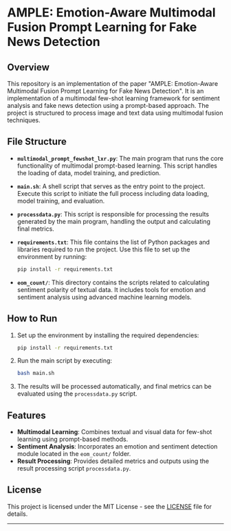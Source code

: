 

# AMPLE: Emotion-Aware Multimodal Fusion Prompt Learning for Fake News Detection

## Overview

This repository is an implementation of the paper "AMPLE: Emotion-Aware Multimodal Fusion Prompt Learning for Fake News Detection". It is an implementation of a multimodal few-shot learning framework for sentiment analysis and fake news detection using a prompt-based approach. The project is structured to process image and text data using multimodal fusion techniques.

## File Structure

- **`multimodal_prompt_fewshot_lxr.py`**: The main program that runs the core functionality of multimodal prompt-based learning. This script handles the loading of data, model training, and prediction.
  
- **`main.sh`**: A shell script that serves as the entry point to the project. Execute this script to initiate the full process including data loading, model training, and evaluation.
  
- **`processdata.py`**: This script is responsible for processing the results generated by the main program, handling the output and calculating final metrics.
  
- **`requirements.txt`**: This file contains the list of Python packages and libraries required to run the project. Use this file to set up the environment by running:
  ```bash
  pip install -r requirements.txt
  ```
  
- **`eom_count/`**: This directory contains the scripts related to calculating sentiment polarity of textual data. It includes tools for emotion and sentiment analysis using advanced machine learning models.

## How to Run

1. Set up the environment by installing the required dependencies:
   ```bash
   pip install -r requirements.txt
   ```

2. Run the main script by executing:
   ```bash
   bash main.sh
   ```

3. The results will be processed automatically, and final metrics can be evaluated using the `processdata.py` script.

## Features

- **Multimodal Learning**: Combines textual and visual data for few-shot learning using prompt-based methods.
- **Sentiment Analysis**: Incorporates an emotion and sentiment detection module located in the `eom_count/` folder.
- **Result Processing**: Provides detailed metrics and outputs using the result processing script `processdata.py`.

## License

This project is licensed under the MIT License - see the [LICENSE](LICENSE) file for details.

---

